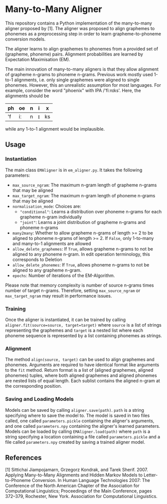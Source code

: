 # Many-to-Many Aligner

This repository contains a Python implementation of the many-to-many aligner proposed
by [1].
The aligner was proposed to align graphemes to phonemes as a preprocessing step
in order to learn grapheme-to-phoneme conversion models.

The aligner learns to align graphemes to phonemes from a provided set of (grapheme, phoneme)
pairs. Alignment probabilities are learned by Expectation Maximisation (EM).

The main innovation of many-to-many aligners is that they allow alignment of grapheme
n-grams to phoneme n-grams.
Previous work mostly used 1-to-1 alignments, i.e. only single graphemes were aligned to
single phonemes.
However, this an unrealistic assumption for most languages.
For example, consider the word "phoenix" with IPA /'fiːnɪks'.
Here, the alignments should be

| ph  | oe  | n   | i   | x   |
|-----|-----|-----|-----|-----|
| 'f  | iː  | n   | ɪ   | ks  |

while any 1-to-1 alignment would be implausible.

## Usage
### Instantiation
The main class `EMAligner` is in `em_aligner.py`.
It takes the following parameters:
  * `max_source_ngram`: The maximum n-gram length of grapheme n-grams that may be aligned
  * `max_target_ngram`: The maximum n-gram length of phoneme n-grams that may be aligned
  * `normalisation_mode`: Choices are:
    * `"conditional"`: Learns a distribution over phoneme n-grams for each grapheme n-gram
      individually
    * `"joint"`: Learns a joint distribution of grapheme n-grams and phoneme n-grams
  * `many2many`: Whether to allow grapheme n-grams of length >= 2 to be aligned to phoneme
    n-grams of length >= 2. If `False`, only 1-to-many and many-to-1 alignments are allowed
  * `allow_delete_graphemes`: If `True`, allows grapheme n-grams to not be aligned
     to any phoneme n-gram. In edit operation terminology, this corresponds to Deletion
  * `allow_delete_phonemes`: If `True`, allows phoneme n-grams to not be aligned
     to any grapheme n-gram.
  * `epochs`: Number of iterations of the EM-Algorithm.

Please note that memory complexity is number of source n-grams times number of target
n-grams. Therefore, setting `max_source_ngram` or `max_target_ngram` may result in
performance issues.

### Training
Once the aligner is instantiated, it can be trained by calling
`aligner.fit(source=source, target=target)`
where `source` is a list of strings representing the graphemes and `target` is a nested list
where each phoneme sequence is represented by a list containing phonemes as strings.

### Alignment
The method `align(source, target)` can be used to align graphemes and phonemes.
Arguments are required to have identical format like arguments to the `fit` method.
Return format is a list of (aligned graphemes, aligned phonemes) tuples, where both
aligned graphemes and aligned phonemes are nested lists of equal length.
Each sublist contains the aligned n-gram at the corresponding position.

### Saving and Loading Models
Models can be saved by calling `aligner.save(path)`.
`path` is a string specifying where to save the model to.
The model is saved in two files called, one called `parameters.pickle` containing the
aligner's arguments, and one called `parameters.npy` containing the aligner's learned
parameters.
Models can be loaded by calling `EMAligner.load(path)` where `path` is a string
specifying a location containing a file called `parameters.pickle` and a file
called `parameters.npy` created by  saving a trained aligner model.



## References
[1] Sittichai Jiampojamarn, Grzegorz Kondrak, and Tarek Sherif. 2007. 
    Applying Many-to-Many Alignments and Hidden Markov Models to Letter-to-Phoneme
    Conversion. In Human Language Technologies 2007: The Conference of the North
    American Chapter of the Association for Computational Linguistics; Proceedings
    of the Main Conference, pages 372–379, Rochester, New York. Association for
    Computational Linguistics.